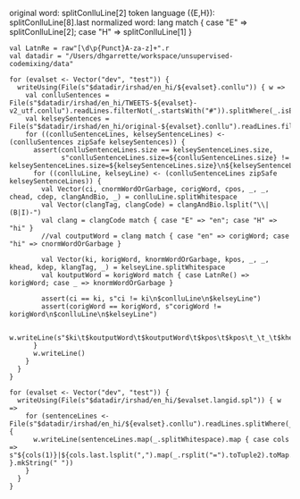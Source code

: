 original word:          splitConlluLine[2]
token language ({E,H}): splitConlluLine[8].last 
normalized word:        lang match { case "E" => splitConlluLine[2]; case "H" => splitConlluLine[1] }


    val LatnRe = raw"[\d\p{Punct}A-za-z]+".r
    val datadir = "/Users/dhgarrette/workspace/unsupervised-codemixing/data"

    for (evalset <- Vector("dev", "test")) {
      writeUsing(File(s"$datadir/irshad/en_hi/${evalset}.conllu")) { w =>
        val conlluSentences = File(s"$datadir/irshad/en_hi/TWEETS-${evalset}-v2_utf.conllu").readLines.filterNot(_.startsWith("#")).splitWhere(_.isEmpty).filter(_.nonEmpty)
        val kelseySentences = File(s"$datadir/irshad/en_hi/original-${evalset}.conllu").readLines.filterNot(_.startsWith("#")).splitWhere(_.isEmpty).filter(_.nonEmpty)
        for ((conlluSentenceLines, kelseySentenceLines) <- (conlluSentences zipSafe kelseySentences)) {
          assert(conlluSentenceLines.size == kelseySentenceLines.size,
                 s"conlluSentenceLines.size=${conlluSentenceLines.size} != kelseySentenceLines.size=${kelseySentenceLines.size}\n${kelseySentenceLines.mkString("\n")}\n${kelseySentenceLines.mkString("\n")}")
          for ((conlluLine, kelseyLine) <- (conlluSentenceLines zipSafe kelseySentenceLines)) {
            val Vector(ci, cnormWordOrGarbage, corigWord, cpos, _, _, chead, cdep, clangAndBio, _) = conlluLine.splitWhitespace
            val Vector(clangTag, clangCode) = clangAndBio.lsplit("\\|(B|I)-")
            val clang = clangCode match { case "E" => "en"; case "H" => "hi" }
            //val coutputWord = clang match { case "en" => corigWord; case "hi" => cnormWordOrGarbage }

            val Vector(ki, korigWord, knormWordOrGarbage, kpos, _, _, khead, kdep, klangTag, _) = kelseyLine.splitWhitespace
            val koutputWord = korigWord match { case LatnRe() => korigWord; case _ => knormWordOrGarbage }
            
            assert(ci == ki, s"ci != ki\n$conlluLine\n$kelseyLine")
            assert(corigWord == korigWord, s"corigWord != korigWord\n$conlluLine\n$kelseyLine")

            w.writeLine(s"$ki\t$koutputWord\t$koutputWord\t$kpos\t$kpos\t_\t_\t$khead\t$kdep\t$clangTag\tLang=$clang")
          }
          w.writeLine()
        }
      }
    }

    for (evalset <- Vector("dev", "test")) {
      writeUsing(File(s"$datadir/irshad/en_hi/$evalset.langid.spl")) { w =>
        for (sentenceLines <- File(s"$datadir/irshad/en_hi/${evalset}.conllu").readLines.splitWhere(_.isEmpty).filter(_.nonEmpty)) {
          w.writeLine(sentenceLines.map(_.splitWhitespace).map { case cols => s"${cols(1)}|${cols.last.lsplit(",").map(_.rsplit("=").toTuple2).toMap.apply("Lang")}" }.mkString(" "))
        }
      }
    }
